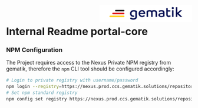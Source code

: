 <img align="right" width="250" height="47" src="./media/Gematik_Logo_Flag.png"/> <br/>

# Internal Readme portal-core

### NPM Configuration

The Project requires access to the Nexus Private NPM registry from gematik, therefore the `npm` CLI tool should be configured accordingly:

```sh
# Login to private registry with username/password
npm login --registry=https://nexus.prod.ccs.gematik.solutions/repository/allNpmRepos/
# Set npm standard registry
npm config set registry https://nexus.prod.ccs.gematik.solutions/repository/allNpmRepos/
```
